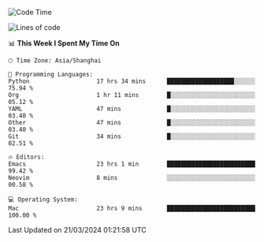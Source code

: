 <!--START_SECTION:waka-->
![Code Time](http://img.shields.io/badge/Code%20Time-1%2C864%20hrs%2055%20mins-blue)

![Lines of code](https://img.shields.io/badge/From%20Hello%20World%20I%27ve%20Written-292.1%20thousand%20lines%20of%20code-blue)

📊 **This Week I Spent My Time On** 

```text
🕑︎ Time Zone: Asia/Shanghai

💬 Programming Languages: 
Python                   17 hrs 34 mins      ███████████████████░░░░░░   75.94 % 
Org                      1 hr 11 mins        █░░░░░░░░░░░░░░░░░░░░░░░░   05.12 % 
YAML                     47 mins             █░░░░░░░░░░░░░░░░░░░░░░░░   03.40 % 
Other                    47 mins             █░░░░░░░░░░░░░░░░░░░░░░░░   03.40 % 
Git                      34 mins             █░░░░░░░░░░░░░░░░░░░░░░░░   02.51 % 

🔥 Editors: 
Emacs                    23 hrs 1 min        █████████████████████████   99.42 % 
Neovim                   8 mins              ░░░░░░░░░░░░░░░░░░░░░░░░░   00.58 % 

💻 Operating System: 
Mac                      23 hrs 9 mins       █████████████████████████   100.00 % 
```


 Last Updated on 21/03/2024 01:21:58 UTC
<!--END_SECTION:waka-->
